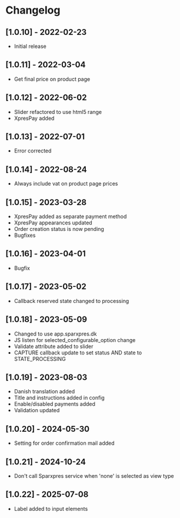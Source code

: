 # Changelog

## [1.0.10] - 2022-02-23
- Initial release

## [1.0.11] - 2022-03-04
- Get final price on product page

## [1.0.12] - 2022-06-02
- Slider refactored to use html5 range
- XpresPay added

## [1.0.13] - 2022-07-01
- Error corrected

## [1.0.14] - 2022-08-24
- Always include vat on product page prices

## [1.0.15] - 2023-03-28
- XpresPay added as separate payment method
- XpresPay appearances updated 
- Order creation status is now pending
- Bugfixes

## [1.0.16] - 2023-04-01
- Bugfix

## [1.0.17] - 2023-05-02
- Callback reserved state changed to processing

## [1.0.18] - 2023-05-09
- Changed to use app.sparxpres.dk
- JS listen for selected_configurable_option change
- Validate attribute added to slider
- CAPTURE callback update to set status AND state to STATE_PROCESSING

## [1.0.19] - 2023-08-03
- Danish translation added
- Title and instructions added in config
- Enable/disabled payments added
- Validation updated

## [1.0.20] - 2024-05-30
- Setting for order confirmation mail added 

## [1.0.21] - 2024-10-24
- Don't call Sparxpres service when 'none' is selected as view type 

## [1.0.22] - 2025-07-08
- Label added to input elements 
